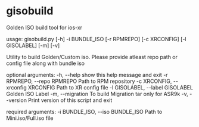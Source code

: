 # gisobuild
Golden ISO build tool for ios-xr

usage: gisobuild.py [-h] -i BUNDLE_ISO [-r RPMREPO] [-c XRCONFIG]
[-l GISOLABEL] [-m] [-v]

Utility to build Golden/Custom iso. Please provide atleast repo path or config
file along with bundle iso

optional arguments:
-h, --help show this help message and exit
-r RPMREPO, --repo RPMREPO
Path to RPM repository
-c XRCONFIG, --xrconfig XRCONFIG
Path to XR config file
-l GISOLABEL, --label GISOLABEL
Golden ISO Label
-m, --migration To build Migration tar only for ASR9k
-v, --version Print version of this script and exit

required arguments:
-i BUNDLE_ISO, --iso BUNDLE_ISO
Path to Mini.iso/Full.iso file
